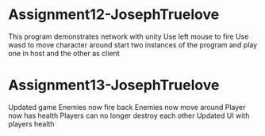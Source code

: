 # Assignment12-JosephTruelove

This program demonstrates network with unity 
Use left mouse to fire
Use wasd to move character around
start two instances of the program and play one in host and the other as client

# Assignment13-JosephTruelove

Updated game
Enemies now fire back
Enemies now move around
Player now has health
Players can no longer destroy each other
Updated UI with players health
